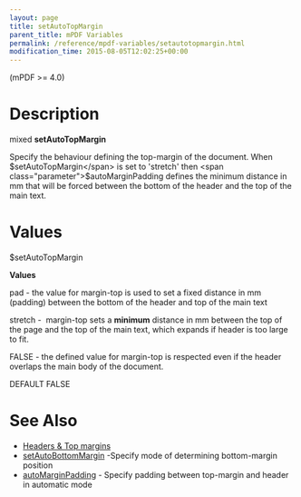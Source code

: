 ```yaml
---
layout: page
title: setAutoTopMargin
parent_title: mPDF Variables
permalink: /reference/mpdf-variables/setautotopmargin.html
modification_time: 2015-08-05T12:02:25+00:00
---
```


(mPDF >= 4.0)

# Description

mixed **setAutoTopMargin**

Specify the behaviour defining the top-margin of the document. When <span class="parameter">$setAutoTopMargin</span> is set to 'stretch' then <span class="parameter">$autoMarginPadding</span> defines the minimum distance in mm that will be forced between the bottom of the header and the top of the main text.

# Values

<span class="parameter">$setAutoTopMargin</span>

**Values**

pad - the value for margin-top is used to set a fixed distance in mm (padding) between the bottom of the header and top of the main text

stretch -  margin-top sets a **minimum** distance in mm between the top of the page and the top of the main text, which expands if header is too large to fit.

<span class="smallblock">FALSE</span> - the defined value for margin-top is respected even if the header overlaps the main body of the document.

<span class="smallblock">DEFAULT</span> <span class="smallblock">FALSE</span>

# See Also

<ul>
<li class="manual_boxlist"><a href="{{ "/headers-footers/headers-top-margins.html" | prepend: site.baseurl }}">Headers &amp; Top margins </a></li>
<li class="manual_boxlist"><a href="{{ "/reference/mpdf-variables/setautobottommargin.html" | prepend: site.baseurl }}">setAutoBottomMargin</a> -Specify mode of determining bottom-margin position</li>
<li class="manual_boxlist"><a href="{{ "/reference/mpdf-variables/automarginpadding.html" | prepend: site.baseurl }}">autoMarginPadding</a> - Specify padding between top-margin and header in automatic mode</li>
</ul>

